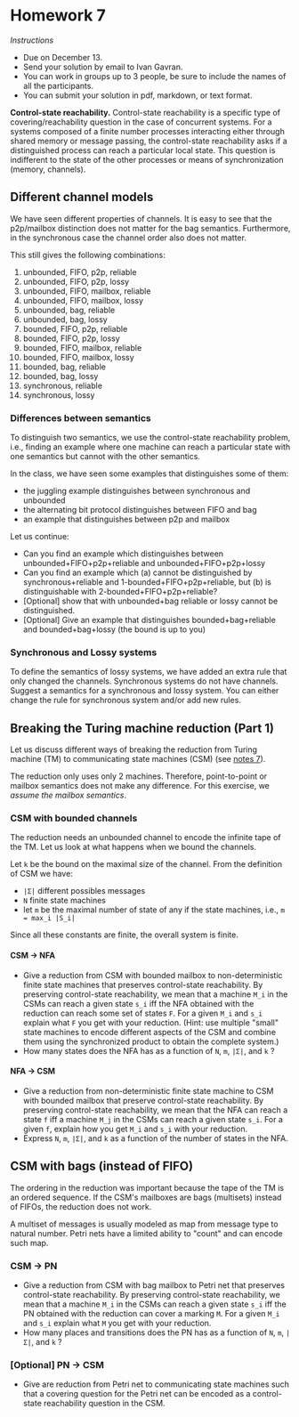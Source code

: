 # Homework 7

_Instructions_
* Due on December 13.
* Send your solution by email to Ivan Gavran.
* You can work in groups up to 3 people, be sure to include the names of all the participants.
* You can submit your solution in pdf, markdown, or text format.


__Control-state reachability.__
Control-state reachability is a specific type of covering/reachability question in the case of concurrent systems.
For a systems composed of a finite number processes interacting either through shared memory or message passing, the control-state reachability asks if a distinguished process can reach a particular local state.
This question is indifferent to the state of the other processes or means of synchronization (memory, channels).


## Different channel models

We have seen different properties of channels.
It is easy to see that the p2p/mailbox distinction does not matter for the bag semantics.
Furthermore, in the synchronous case the channel order also does not matter.

This still gives the following combinations:
1.  unbounded,    FIFO,     p2p,        reliable
2.  unbounded,    FIFO,     p2p,        lossy
3.  unbounded,    FIFO,     mailbox,    reliable
4.  unbounded,    FIFO,     mailbox,    lossy
5.  unbounded,    bag,      reliable
6.  unbounded,    bag,      lossy
7.  bounded,      FIFO,     p2p,        reliable
8.  bounded,      FIFO,     p2p,        lossy
9.  bounded,      FIFO,     mailbox,    reliable
10. bounded,      FIFO,     mailbox,    lossy
11. bounded,      bag,      reliable
12. bounded,      bag,      lossy
13. synchronous,  reliable
14. synchronous,  lossy


### Differences between semantics

To distinguish two semantics, we use the control-state reachability problem, i.e., finding an example where one machine can reach a particular state with one semantics but cannot with the other semantics.

In the class, we have seen some examples that distinguishes some of them:
* the juggling example distinguishes between synchronous and unbounded
* the alternating bit protocol distinguishes between FIFO and bag
* an example that distinguishes between p2p and mailbox

Let us continue:
* Can you find an example which distinguishes between unbounded+FIFO+p2p+reliable and unbounded+FIFO+p2p+lossy
* Can you find an example which (a) cannot be distinguished by synchronous+reliable and 1-bounded+FIFO+p2p+reliable, but (b) is distinguishable with 2-bounded+FIFO+p2p+reliable?
* [Optional] show that with unbounded+bag reliable or lossy cannot be distinguished.
* [Optional] Give an example that distinguishes bounded+bag+reliable and bounded+bag+lossy (the bound is up to you)

### Synchronous and Lossy systems

To define the semantics of lossy systems, we have added an extra rule that only changed the channels.
Synchronous systems do not have channels.
Suggest a semantics for a synchronous and lossy system.
You can either change the rule for synchronous system and/or add new rules.


## Breaking the Turing machine reduction (Part 1)

Let us discuss different ways of breaking the reduction from Turing machine (TM) to communicating state machines (CSM) (see [notes 7](../notes_7.md)).

The reduction only uses only 2 machines.
Therefore, point-to-point or mailbox semantics does not make any difference.
For this exercise, we _assume the mailbox semantics_.

### CSM with bounded channels

The reduction needs an unbounded channel to encode the infinite tape of the TM.
Let us look at what happens when we bound the channels.

Let `k` be the bound on the maximal size of the channel.
From the definition of CSM we have:
* `|Σ|` different possibles messages
* `N` finite state machines
* let `m` be the maximal number of state of any if the state machines, i.e., `m = max_i |S_i|`

Since all these constants are finite, the overall system is finite.

#### CSM → NFA

* Give a reduction from CSM with bounded mailbox to non-deterministic finite state machines that preserves control-state reachability.
  By preserving control-state reachability, we mean that a machine `M_i` in the CSMs can reach a given state `s_i` iff the NFA obtained with the reduction can reach some set of states `F`.
  For a given `M_i` and `s_i` explain what `F` you get with your reduction.
  (Hint: use multiple "small" state machines to encode different aspects of the CSM and combine them using the synchronized product to obtain the complete system.)
* How many states does the NFA has as a function of `N`, `m`, `|Σ|`, and `k` ?

#### NFA → CSM

* Give a reduction from non-deterministic finite state machine to CSM with bounded mailbox that preserve control-state reachability.
  By preserving control-state reachability, we mean that the NFA can reach a state `f` iff a machine `M_j` in the CSMs can reach a given state `s_i`.
  For a given `f`, explain how you get `M_i` and `s_i` with your reduction.
* Express `N`, `m`, `|Σ|`, and `k` as a function of the number of states in the NFA.


## CSM with bags (instead of FIFO)

The ordering in the reduction was important because the tape of the TM is an ordered sequence.
If the CSM's mailboxes are bags (multisets) instead of FIFOs, the reduction does not work.

A multiset of messages is usually modeled as map from message type to natural number.
Petri nets have a limited ability to "count" and can encode such map.

### CSM → PN

* Give a reduction from CSM with bag mailbox to Petri net that preserves control-state reachability.
  By preserving control-state reachability, we mean that a machine `M_i` in the CSMs can reach a given state `s_i` iff the PN obtained with the reduction can cover a marking `M`.
  For a given `M_i` and `s_i` explain what `M` you get with your reduction.
* How many places and transitions does the PN has as a function of `N`, `m`, `|Σ|`, and `k` ?

### [Optional] PN → CSM

* Give are reduction from Petri net to communicating state machines such that a covering question for the Petri net can be encoded as a control-state reachability question in the CSM.
